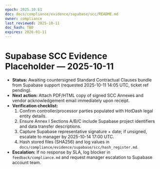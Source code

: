 ```yaml
---
epoch: 2025.10.E1
doc: docs/compliance/evidence/supabase/scc/README.md
owner: compliance
last_reviewed: 2025-10-11
doc_hash: TBD
expires: 2026-01-11
---
```


# Supabase SCC Evidence Placeholder — 2025-10-11

- **Status:** Awaiting countersigned Standard Contractual Clauses bundle from Supabase support (requested 2025-10-11 14:05 UTC, ticket ref pending).
- **Next action:** Attach PDF/HTML copy of signed SCC Annexes and vendor acknowledgement email immediately upon receipt.
- **Verification checklist:**
  1. Confirm controller/processor parties populated with HotDash legal entity details.
  2. Ensure Annex I Sections A/B/C include Supabase project identifiers and data transfer descriptions.
  3. Capture Supabase representative signature + date; if unsigned, escalate to manager by 2025-10-14 17:00 UTC.
  4. Hash stored files (SHA256) and log values in `docs/compliance/evidence/supabase/scc/hash_register.md`.
- **Escalation:** If no response by SLA, log blocker in `feedback/compliance.md` and request manager escalation to Supabase account team.

